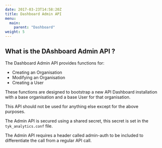 ```yaml
---
date: 2017-03-23T14:58:20Z
title: Dashboard Admin API 
menu:
  main:
    parent: "Dashboard"
weight: 5 
---
```


## What is the DAshboard Admin API ?

The Dashboard Admin API provides functions for:

* Creating an Organisation
* Modifying an Organisation
* Creating a User

These functions are designed to bootstrap a new API Dashboard installation with a base organisation and a base User for that organisation.

This API should not be used for anything else except for the above purposes.

The Admin API is secured using a shared secret, this secret is set in the `tyk_analytics.conf` file.

The Admin API requires a header called admin-auth to be included to differentiate the call from a regular API call.

